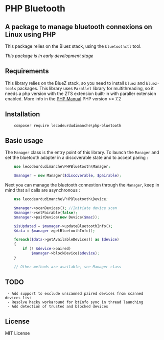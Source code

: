 # PHP Bluetooth
## A package to manage bluetooth connexions on Linux using PHP
This package relies on the Bluez stack, using the `bluetoothctl` tool.

*This package is in early development stage*

## Requirements

This library relies on the BlueZ stack, so you need to install `bluez` and `bluez-tools` packages.
This library uses `Parallel` library for multithreading, so it needs a php version with the ZTS extension built-in with paraller extension enabled. More info in the [PHP Manual](https://www.php.net/manual/en/book.parallel.php)
PHP version >= 7.2

## Installation

```
    composer require lecodeurdudimanche\php-bluetooth
```

## Basic usage

The `Manager` class is the entry point of this library.
To launch the `Manager` and set the bluetooth adapter in a discoverable state and to accept paring :
```php
    use lecodeurdudimanche\PHPBluetooth\Manager;

    $manager = new Manager($discoverable, $pairable);
```

Next you can manage the bluetooth connextion through the `Manager`, keep in mind that all calls are asynchronous :
```php
    use lecodeurdudimanche\PHPBluetooth\Device;

    $manager->scanDevices(); //Initiate device scan
    $manager->setPairable(false);
    $manager->pairDevice(new Device($mac));

    $isUpdated = $manager->updateBluetoothInfo();
    $data = $manager->getBluetoothInfo();

    foreach($data->getAvailableDevices() as $device)
    {
        if (! $device->paired)
            $manager->blockDevice($device);
    }

    // Other methods are available, see Manager class
```

## TODO
     - Add support to exclude unscanned paired devices from scanned devices list
     - Resolve hacky workaround for btInfo sync in thread launching
     - Add detection of trusted and blocked devices

## License
MIT License
